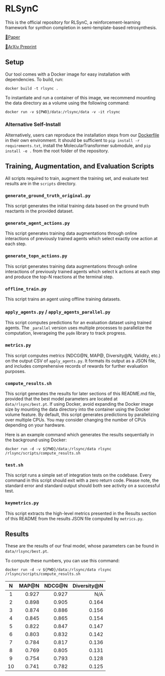# RLSynC

This is the official repository for RLSynC, a reinforcement-learning framework for synthon completion in semi-template-based retrosynthesis.

[📄Paper](https://pubs.acs.org/doi/10.1021/acs.jcim.4c00554)

[📃ArXiv Preprint](https://arxiv.org/abs/2309.02671)

## Setup

Our tool comes with a Docker image for easy installation with dependencies.  To build, run:
```
docker build -t rlsync .
```

To instantiate and run a container of this image, we recommend mounting the data directory as a volume using the following command:
```
docker run -v ${PWD}/data:/rlsync/data -v -it rlsync
```

### Alternative Self-Install

Alternatively, users can reproduce the installation steps from our [Dockerfile](Dockerfile) in their own environment.
It should be sufficient to `pip install -r requirements.txt`, install the MolecularTransformer submodule, and `pip install -e .` from the root folder of the repository.

## Training, Augmentation, and Evaluation Scripts

All scripts required to train, augment the training set, and evaluate test results are in the `scripts` directory.

### `generate_ground_truth_original.py`

This script generates the initial training data based on the ground truth reactants in the provided dataset.

### `generate_agent_actions.py`

This script generates training data augmentations through online interactions of previously trained agents which select exactly one action at each step.

### `generate_topn_actions.py`

This script generates training data augmentations through online interactions of previously trained agents which select k actions at each step and produce the top-N reactions at the terminal step.

### `offline_train.py`

This script trains an agent using offline training datasets.

### `apply_agents.py` / `apply_agents_parallel.py`

This script computes predictions for an evaluation dataset using trained agents.  The `_parallel` version uses multiple processes to parallelize the computation, leverageing the `pqdm` library to track progress.

### `metrics.py`

This script computes metrics (NDCG@N, MAP@, Diversity@N, Validity, etc.) on the output CSV of `apply_agents.py`.  It formats its output as a JSON file, and includes comprehensive records of rewards for further evaluation purposes.

### `compute_results.sh`

This script generates the results for later sections of this README.md file, provided that the best
model parameters are located at `data/rlsync/best.pt`.  If using Docker, avoid expanding the Docker image size by mounting the data directory into the container using the Docker volume feature.  By default, this script generates predictions by parallelizing over multiple CPUs.  You may consider changing the number of CPUs depending on your hardware.

Here is an example command which generates the results sequentially in the background using Docker:

```
docker run -d -v ${PWD}/data:/rlsync/data rlsync /rlsync/scripts/compute_results.sh
```

### `test.sh`

This script runs a simple set of integration tests on the codebase.  Every command in this script should exit with a zero return code.  Please note, the standard error and standard output should both see activity on a successful test.

### `keymetrics.py`

This script extracts the high-level metrics presented in the Results section of this README from the results JSON file computed by `metrics.py`.

## Results

These are the results of our final model, whose parameters can be found in `data/rlsync/best.pt`.

To compute these numbers, you can use this command:
```
docker run -d -v ${PWD}/data:/rlsync/data rlsync /rlsync/scripts/compute_results.sh
```


| **N** | **MAP@N** | **NDCG@N** | **Diversity@N** |
|:-----:|----------:|-----------:|----------------:|
|   1   |     0.927 |      0.927 |             N/A |
|   2   |     0.898 |      0.905 |           0.164 |
|   3   |     0.874 |      0.886 |           0.156 |
|   4   |     0.845 |      0.865 |           0.154 |
|   5   |     0.822 |      0.847 |           0.147 |
|   6   |     0.803 |      0.832 |           0.142 |
|   7   |     0.784 |      0.817 |           0.136 |
|   8   |     0.769 |      0.805 |           0.131 |
|   9   |     0.754 |      0.793 |           0.128 |
|   10  |     0.741 |      0.782 |           0.125 |
